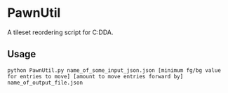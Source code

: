 # PawnUtil
A tileset reordering script for C:DDA.

## Usage
````
python PawnUtil.py name_of_some_input_json.json [minimum fg/bg value for entries to move] [amount to move entries forward by] name_of_output_file.json
````